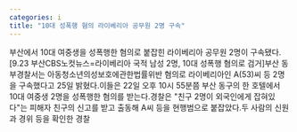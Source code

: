 ```yaml
---
categories: i
title: "10대 성폭행 혐의 라이베리아 공무원 2명 구속"
---
```

부산에서 10대 여중생을 성폭행한 혐의로 붙잡힌 라이베리아 공무원 2명이 구속됐다.[9.23 부산CBS노컷뉴스=라이베리아 국적 남성 2명, 10대 성폭행 혐의로 검거]부산 동부경찰서는 아동청소년의성보호에관한법률위반 혐의로 라이베리아인 A(53)씨 등 2명을 구속했다고 25일 밝혔다.이들은 22일 오후 10시 55분쯤 부산 동구의 한 호텔에서 10대 여중생 2명을 성폭행한 혐의를 받는다.경찰은 "친구 2명이 외국인에게 잡혀있다"는 피해자 친구의 신고를 받고 출동해 A씨 등을 현행범으로 붙잡았다.두 사람의 신원과 경위 등을 확인한 경찰